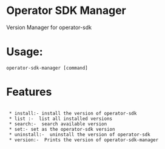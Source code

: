 # Operator SDK Manager

Version Manager for operator-sdk

# Usage:
``
  operator-sdk-manager [command]
``

# Features

```

 * install:- install the version of operator-sdk
 * list :-  list all installed versions
 * search:-  search available version
 * set:- set as the operator-sdk version
 * uninstall:-  uninstall the version of operator-sdk
 * version:-  Prints the version of operator-sdk-manager
 ```
